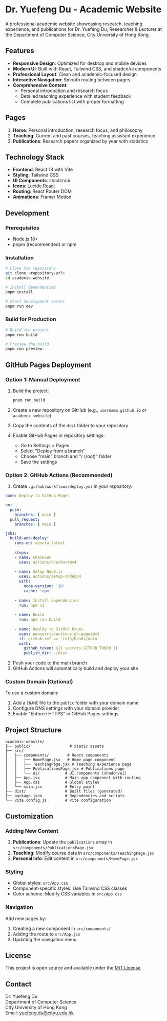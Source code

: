 # Dr. Yuefeng Du - Academic Website

A professional academic website showcasing research, teaching experience, and publications for Dr. Yuefeng Du, Researcher & Lecturer at the Department of Computer Science, City University of Hong Kong.

## Features

- **Responsive Design**: Optimized for desktop and mobile devices
- **Modern UI**: Built with React, Tailwind CSS, and shadcn/ui components
- **Professional Layout**: Clean and academic-focused design
- **Interactive Navigation**: Smooth routing between pages
- **Comprehensive Content**: 
  - Personal introduction and research focus
  - Detailed teaching experience with student feedback
  - Complete publications list with proper formatting

## Pages

1. **Home**: Personal introduction, research focus, and philosophy
2. **Teaching**: Current and past courses, teaching assistant experience
3. **Publications**: Research papers organized by year with statistics

## Technology Stack

- **Frontend**: React 18 with Vite
- **Styling**: Tailwind CSS
- **UI Components**: shadcn/ui
- **Icons**: Lucide React
- **Routing**: React Router DOM
- **Animations**: Framer Motion

## Development

### Prerequisites
- Node.js 18+ 
- pnpm (recommended) or npm

### Installation
```bash
# Clone the repository
git clone <repository-url>
cd academic-website

# Install dependencies
pnpm install

# Start development server
pnpm run dev
```

### Build for Production
```bash
# Build the project
pnpm run build

# Preview the build
pnpm run preview
```

## GitHub Pages Deployment

### Option 1: Manual Deployment

1. Build the project:
   ```bash
   pnpm run build
   ```

2. Create a new repository on GitHub (e.g., `username.github.io` or `academic-website`)

3. Copy the contents of the `dist` folder to your repository

4. Enable GitHub Pages in repository settings:
   - Go to Settings > Pages
   - Select "Deploy from a branch"
   - Choose "main" branch and "/ (root)" folder
   - Save the settings

### Option 2: GitHub Actions (Recommended)

1. Create `.github/workflows/deploy.yml` in your repository:

```yaml
name: Deploy to GitHub Pages

on:
  push:
    branches: [ main ]
  pull_request:
    branches: [ main ]

jobs:
  build-and-deploy:
    runs-on: ubuntu-latest
    
    steps:
    - name: Checkout
      uses: actions/checkout@v4
      
    - name: Setup Node.js
      uses: actions/setup-node@v4
      with:
        node-version: '18'
        cache: 'npm'
        
    - name: Install dependencies
      run: npm ci
      
    - name: Build
      run: npm run build
      
    - name: Deploy to GitHub Pages
      uses: peaceiris/actions-gh-pages@v3
      if: github.ref == 'refs/heads/main'
      with:
        github_token: ${{ secrets.GITHUB_TOKEN }}
        publish_dir: ./dist
```

2. Push your code to the main branch
3. GitHub Actions will automatically build and deploy your site

### Custom Domain (Optional)

To use a custom domain:

1. Add a `CNAME` file to the `public` folder with your domain name
2. Configure DNS settings with your domain provider
3. Enable "Enforce HTTPS" in GitHub Pages settings

## Project Structure

```
academic-website/
├── public/                 # Static assets
├── src/
│   ├── components/        # React components
│   │   ├── HomePage.jsx   # Home page component
│   │   ├── TeachingPage.jsx # Teaching experience page
│   │   ├── PublicationsPage.jsx # Publications page
│   │   └── ui/           # UI components (shadcn/ui)
│   ├── App.jsx           # Main app component with routing
│   ├── App.css           # Global styles
│   └── main.jsx          # Entry point
├── dist/                 # Built files (generated)
├── package.json          # Dependencies and scripts
└── vite.config.js        # Vite configuration
```

## Customization

### Adding New Content

1. **Publications**: Update the `publications` array in `src/components/PublicationsPage.jsx`
2. **Teaching**: Modify course data in `src/components/TeachingPage.jsx`
3. **Personal Info**: Edit content in `src/components/HomePage.jsx`

### Styling

- Global styles: `src/App.css`
- Component-specific styles: Use Tailwind CSS classes
- Color scheme: Modify CSS variables in `src/App.css`

### Navigation

Add new pages by:
1. Creating a new component in `src/components/`
2. Adding the route to `src/App.jsx`
3. Updating the navigation menu

## License

This project is open source and available under the [MIT License](LICENSE).

## Contact

Dr. Yuefeng Du  
Department of Computer Science  
City University of Hong Kong  
Email: yuefeng.du@cityu.edu.hk

